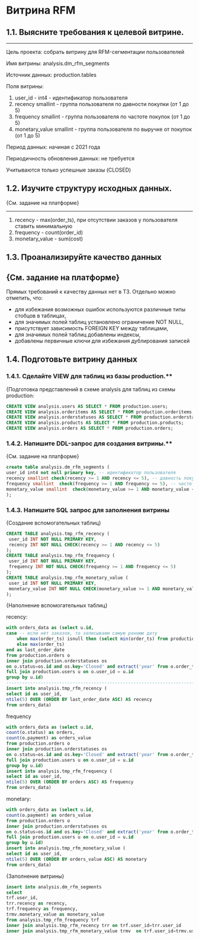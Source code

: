 # Витрина RFM

## 1.1. Выясните требования к целевой витрине.

-----------

Цель проекта: собрать витрину для RFM-сегментации пользователей 


Имя витрины: analysis.dm_rfm_segments

Источник данных: production.tables

Поля витрины: 
1. user_id - int4 - идентификатор пользователя
2. recency smallint - группа пользователя по давности покупки (от 1 до 5)
3. frequency smallint - группа пользователя по частоте покупок (от 1 до 5)
4. monetary_value smallint - группа пользователя по выручке от покупок (от 1 до 5)

Период данных: начиная с 2021 года

Периодичность обновления данных: не требуется

Учитываются только успешные заказы (CLOSED)


## 1.2. Изучите структуру исходных данных.

{См. задание на платформе}

-----------
1. recency - max(order_ts), при отсутствии заказов у пользователя ставить минимальную
2. frequency - count(order_id)
3. monetary_value - sum(cost)


## 1.3. Проанализируйте качество данных

{См. задание на платформе}
-----------
Прямых требований к качеству данных нет в ТЗ.
Отдельно можно отметить, что:

- для избежания возможных ошибок используются различные типы стобцов в таблицах,
- для значимых полей таблиц установлено ограничение NOT NULL,
- присутствует зависимость FOREIGN KEY между таблицами,
- для значимых полей таблиц добавлены индексы, 
- добавлены первичные ключи для избежания дублирования записей


## 1.4. Подготовьте витрину данных





### 1.4.1. Сделайте VIEW для таблиц из базы production.**

{Подготовка представлений  в схеме analysis для таблиц из схемы production:
```SQL
CREATE VIEW analysis.users AS SELECT * FROM production.users;
CREATE VIEW analysis.orderitems AS SELECT * FROM production.orderitems;
CREATE VIEW analysis.orderstatuses AS SELECT * FROM production.orderstatuses;
CREATE VIEW analysis.products AS SELECT * FROM production.products;
CREATE VIEW analysis.orders AS SELECT * FROM production.orders;


```

### 1.4.2. Напишите DDL-запрос для создания витрины.**

{См. задание на платформе}
```SQL
create table analysis.dm_rfm_segments (
user_id int4 not null primary key, -- идентификатор пользователя
recency smallint check(recency >= 1 AND recency <= 5), -- давность покупок
frequency smallint  check(frequency >= 1 AND frequency <= 5), -- частота покупок
monetary_value smallint  check(monetary_value >= 1 AND monetary_value <= 5) -- выручка
);

```

### 1.4.3. Напишите SQL запрос для заполнения витрины

{Создание вспомогательных таблиц}

```SQL
CREATE TABLE analysis.tmp_rfm_recency (
 user_id INT NOT NULL PRIMARY KEY,
 recency INT NOT NULL CHECK(recency >= 1 AND recency <= 5)
);
CREATE TABLE analysis.tmp_rfm_frequency (
 user_id INT NOT NULL PRIMARY KEY,
 frequency INT NOT NULL CHECK(frequency >= 1 AND frequency <= 5)
);
CREATE TABLE analysis.tmp_rfm_monetary_value (
 user_id INT NOT NULL PRIMARY KEY,
 monetary_value INT NOT NULL CHECK(monetary_value >= 1 AND monetary_value <= 5)
);

```

{Наполнение вспомогательных таблиц}

recency:
```SQL
with orders_data as (select u.id,
case -- если нет заказов, то записываем самую раннюю дату
    when max(order_ts) isnull then (select min(order_ts) from production.orders)
    else max(order_ts)
end as last_order_date
from production.orders o
inner join production.orderstatuses os
on o.status=os.id and os.key='Closed' and extract('year' from o.order_ts)=2022
full join production.users u on o.user_id = u.id
group by u.id)
---------------------------------------------------------------------------------------------
insert into analysis.tmp_rfm_recency (
select id as user_id,
ntile(5) OVER (ORDER BY last_order_date ASC) AS recency
from orders_data)
```

frequency
```SQL
with orders_data as (select u.id,
count(o.status) as orders,
count(o.payment) as orders_value
from production.orders o
inner join production.orderstatuses os
on o.status=os.id and os.key='Closed' and extract('year' from o.order_ts)=2022
full join production.users u on o.user_id = u.id
group by u.id)
insert into analysis.tmp_rfm_frequency (
select id as user_id,
ntile(5) OVER (ORDER BY orders ASC) AS frequency
from orders_data)
```

monetary:
```SQL
with orders_data as (select u.id,
count(o.payment) as orders_value
from production.orders o
inner join production.orderstatuses os
on o.status=os.id and os.key='Closed' and extract('year' from o.order_ts)=2022
full join production.users u on o.user_id = u.id
group by u.id)
insert into analysis.tmp_rfm_monetary_value (
select id as user_id,
ntile(5) OVER (ORDER BY orders_value ASC) AS monetary
from orders_data)
```


{Заполнение витрины}

```SQL
insert into analysis.dm_rfm_segments
select 
trf.user_id,
trr.recency as recency,
trf.frequency as frequency,
trmv.monetary_value as monetary_value 
from analysis.tmp_rfm_frequency trf
inner join analysis.tmp_rfm_recency trr on trf.user_id=trr.user_id
inner join analysis.tmp_rfm_monetary_value trmv  on trf.user_id=trmv.user_id 
```
